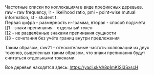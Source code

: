 Частотные списки по коллокациям в виде префиксных деревьев.  
raw - raw frequency, lr - likelihood ratio, pmi - point-wise mutual information, st - student t.  
Первая цифра - размерность н-грамма, вторая - способ подсчёта:  
[]1 - знаки препинания - отдельный токен  
[]2 - не разделённые знаками препинания сущности  
[]3 - сочетания без учёта границ внутри предложения  

Таким образом, raw21 - относительные частоты коллокаций из двух токенов, выделенных таким образом, что знаки препинания будут считаться отдельными токенами.  

Все деревья находятся здесь: https://yadi.sk/d/8p1mKISl3SxscH

